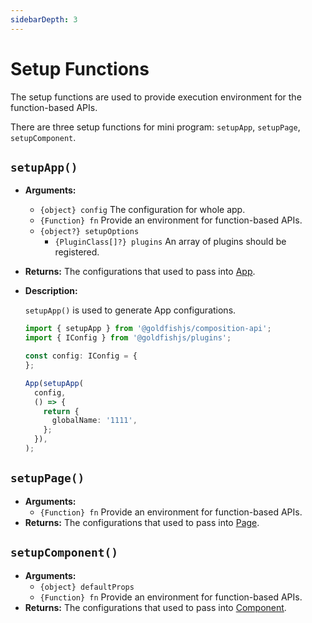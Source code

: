 ```yaml
---
sidebarDepth: 3
---
```


# Setup Functions

The setup functions are used to provide execution environment for the function-based APIs.

There are three setup functions for mini program: `setupApp`, `setupPage`, `setupComponent`.

## `setupApp()`

* **Arguments:**
  * `{object} config` The configuration for whole app.
  * `{Function} fn` Provide an environment for function-based APIs.
  * `{object?} setupOptions`
    * `{PluginClass[]?} plugins` An array of plugins should be registered.
* **Returns:** The configurations that used to pass into [App](https://opendocs.alipay.com/mini/framework/app-detail).
* **Description:**

  `setupApp()` is used to generate App configurations.

  ```ts
  import { setupApp } from '@goldfishjs/composition-api';
  import { IConfig } from '@goldfishjs/plugins';

  const config: IConfig = {
  };

  App(setupApp(
    config,
    () => {
      return {
        globalName: '1111',
      };
    }),
  );
  ```

## `setupPage()`

* **Arguments:**
  * `{Function} fn` Provide an environment for function-based APIs.
* **Returns:** The configurations that used to pass into [Page](https://opendocs.alipay.com/mini/framework/page-detail).

## `setupComponent()`

* **Arguments:**
  * `{object} defaultProps`
  * `{Function} fn` Provide an environment for function-based APIs.
* **Returns:** The configurations that used to pass into [Component](https://opendocs.alipay.com/mini/framework/component_object).
